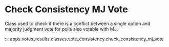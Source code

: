 # Check Consistency MJ Vote

Class used to check if there is a conflict between a single option and majority judgment vote for polls also votable with MJ.

::: apps.votes_results.classes.vote_consistency.check_consistency_mj_vote